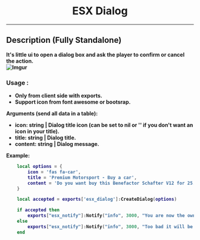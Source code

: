 <h1 align='center'>ESX Dialog</a></h1><p align='center'><b>


---
## Description  (**Fully Standalone**)
It's little ui to open a dialog box and ask the player to confirm or cancel the action.</br>
![Imgur](https://imgur.com/ZuChElL.png)

### Usage :
- Only from client side with exports.</br>
- Support icon from font awesome or bootsrap.</br>

Arguments (send all data in a table):
* **icon**: string | Dialog title icon (can be set to nil or '' if you don't want an icon in your title).
* **title**: string | Dialog title.
* **content**: string | Dialog message.

Example:
```lua
    local options = {
        icon = 'fas fa-car',
        title = 'Premium Motorsport - Buy a car',
        content = 'Do you want buy this Benefactor Schafter V12 for 25.0000$ ?'
    }

    local accepted = exports['esx_dialog']:CreateDialog(options)

    if accepted then
        exports["esx_notify"]:Notify("info", 3000, "You are now the owner of this Benefactor Schafter V12 !")
    else
        exports["esx_notify"]:Notify("info", 3000, "Too bad it will be for another time, have a nice day !")
    end
```
